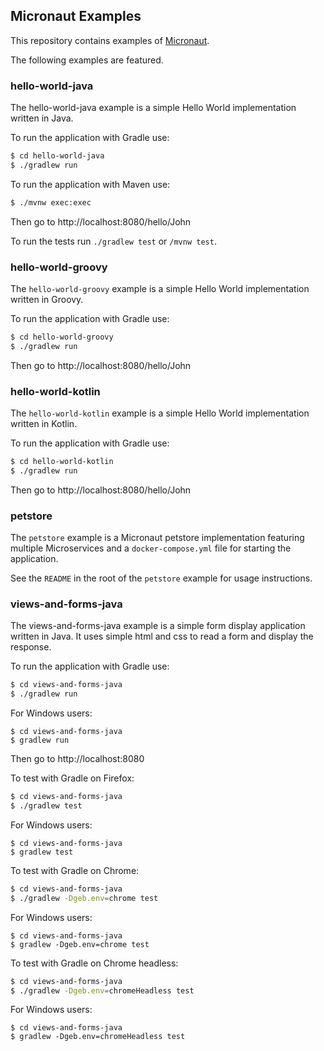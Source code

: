 ## Micronaut Examples

This repository contains examples of [Micronaut](http://micronaut.io).

The following examples are featured.

### hello-world-java

The hello-world-java example is a simple Hello World implementation written in Java.

To run the application with Gradle use:

```bash
$ cd hello-world-java
$ ./gradlew run
```

To run the application with Maven use:

```bash
$ ./mvnw exec:exec
```

Then go to http://localhost:8080/hello/John

To run the tests run `./gradlew test` or `/mvnw test`. 

### hello-world-groovy

The `hello-world-groovy` example is a simple Hello World implementation written in Groovy.

To run the application with Gradle use:

```bash
$ cd hello-world-groovy
$ ./gradlew run
```

Then go to http://localhost:8080/hello/John

### hello-world-kotlin


The `hello-world-kotlin` example is a simple Hello World implementation written in Kotlin.

To run the application with Gradle use:

```bash
$ cd hello-world-kotlin
$ ./gradlew run
```

Then go to http://localhost:8080/hello/John

### petstore

The `petstore` example is a Micronaut petstore implementation featuring multiple Microservices and a `docker-compose.yml` file for starting the application.

See the `README` in the root of the `petstore` example for usage instructions.

### views-and-forms-java

The views-and-forms-java example is a simple form display application written in Java.
It uses simple html and css to read a form and display the response.

To run the application with Gradle use:

```bash
$ cd views-and-forms-java
$ ./gradlew run
```

For Windows users:
```
$ cd views-and-forms-java
$ gradlew run
```

Then go to http://localhost:8080

To test with Gradle on Firefox:
```bash
$ cd views-and-forms-java
$ ./gradlew test
```
For Windows users:
```
$ cd views-and-forms-java
$ gradlew test
```

To test with Gradle on Chrome:
```bash
$ cd views-and-forms-java
$ ./gradlew -Dgeb.env=chrome test
```
For Windows users:
```
$ cd views-and-forms-java
$ gradlew -Dgeb.env=chrome test
```

To test with Gradle on Chrome headless:
```bash
$ cd views-and-forms-java
$ ./gradlew -Dgeb.env=chromeHeadless test
```
For Windows users:
```
$ cd views-and-forms-java
$ gradlew -Dgeb.env=chromeHeadless test
```